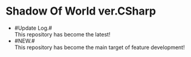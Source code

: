 # Shadow Of World ver.CSharp  
+ #Update Log.#  
  This repository has become the latest!  
+ #NEW.#  
  This repository has become the main target of feature development!  

